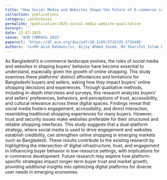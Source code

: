 ```yaml
---
title: "How Social Media and Websites Shape the Future of E-commerce in Bangladesh: A Qualitative Study From Buyers' and Sellers' Perspectives"
collection: publications
category: conferences
permalink: /publication/2025-social-media-website-qualitative
excerpt: ''
date: 22-07-2025
venue: 'ACM COMPASS 2025'
paperurl: 'https://dl.acm.org/doi/pdf/10.1145/3715335.3735495'
authors: '<i>Md Asib Rahman</i>, Bijoy Ahmed Saiem, Md Shariful Islam Khan, Ishika Tarin, Tamanna Haque Nipa, ABM Alim Al Islam'
---
```


As Bangladesh’s e-commerce landscape evolves, the roles of social media and websites in shaping buyers’ behavior have become essential to understand, especially given the growth of online shopping. This study examines these platforms’ distinct affordances and limitations for Bangladeshi buyers and sellers, asking how they impact buyers’ online shopping decisions and experiences. Through qualitative methods, including in-depth interviews and surveys, this research analyzes buyers’ and sellers’ preferences, behaviors, and perceptions of trust, accessibility, and cultural relevance across these digital spaces. Findings reveal that social media fosters engagement, accessibility, and direct interaction, resembling traditional shopping experiences for many buyers. However, trust and security issues make websites preferable for their structured and reliable shopping interfaces. This study suggests that a dual-platform strategy, where social media is used to drive engagement and websites establish credibility, can strengthen online shopping in emerging markets such as Bangladesh. These results contribute to the existing research by highlighting the intersection of digital infrastructure, trust, and engagement in influencing buyer behavior in low-resource settings, with implications for e-commerce development. Future research may explore how platform-specific strategies impact longer-term buyer trust and market growth, providing additional insights into optimizing digital platforms for diverse user needs in emerging economies.
